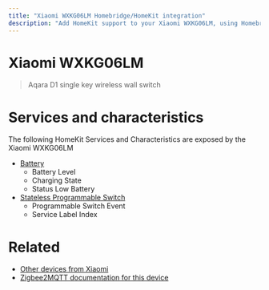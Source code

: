 ```yaml
---
title: "Xiaomi WXKG06LM Homebridge/HomeKit integration"
description: "Add HomeKit support to your Xiaomi WXKG06LM, using Homebridge, Zigbee2MQTT and homebridge-z2m."
---
```

<!---
This file has been GENERATED using src/docgen/docgen.ts
DO NOT EDIT THIS FILE MANUALLY!
-->
# Xiaomi WXKG06LM
> Aqara D1 single key wireless wall switch


# Services and characteristics
The following HomeKit Services and Characteristics are exposed by
the Xiaomi WXKG06LM

* [Battery](../../battery.md)
  * Battery Level
  * Charging State
  * Status Low Battery
* [Stateless Programmable Switch](../../action.md)
  * Programmable Switch Event
  * Service Label Index


# Related
* [Other devices from Xiaomi](../index.md#xiaomi)
* [Zigbee2MQTT documentation for this device](https://www.zigbee2mqtt.io/devices/WXKG06LM.html)